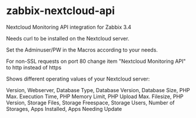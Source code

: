 # zabbix-nextcloud-api

Nextcloud Monitoring API integration for Zabbix 3.4

Needs curl to be installed on the Nextcloud server.

Set the Adminuser/PW in the Macros according to your needs.

For non-SSL requests on port 80 change item "Nextcloud Monitoring API" to http instead of https

Shows different operating values of your Nextcloud server:

Version, Webserver, Database Type, Database Version, Database Size, PHP Max. Execution Time, PHP Memory Limit, PHP Upload Max. Filesize, PHP Version, Storage Files, Storage Freespace, Storage Users, Number of Storages, Apps Installed, Apps Needing Update

